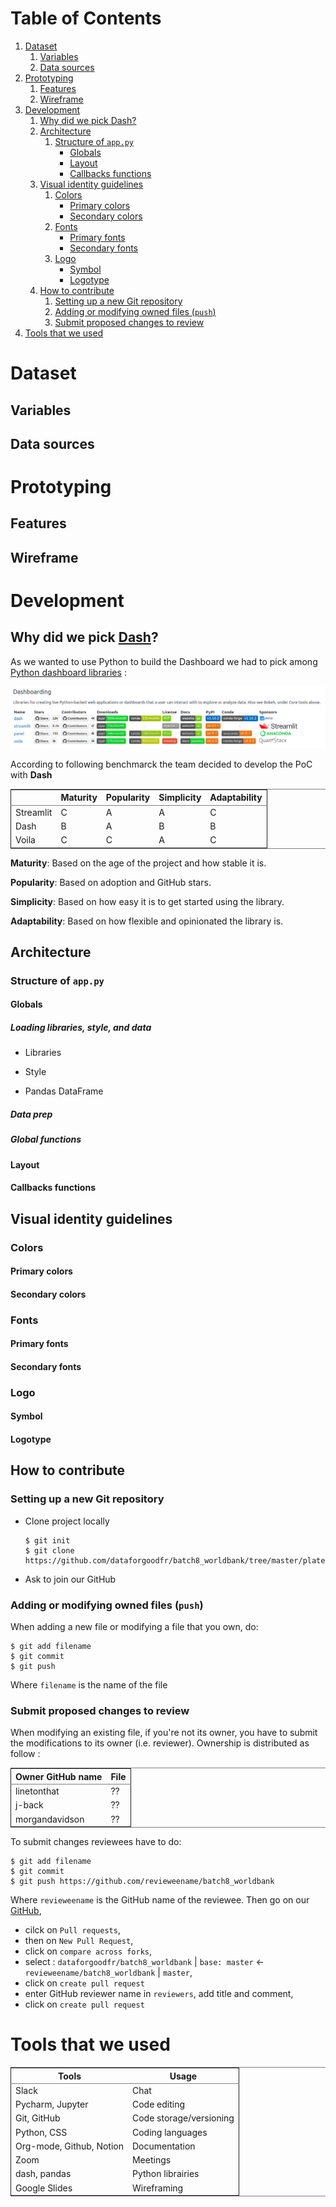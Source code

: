 
# Table of Contents

1.  [Dataset](#org6af3af6)
    1.  [Variables](#org59f4cd8)
    2.  [Data sources](#org199aa20)
2.  [Prototyping](#orga475819)
    1.  [Features](#org0126bdc)
    2.  [Wireframe](#org229a195)
3.  [Development](#orgd46f015)
    1.  [Why did we pick Dash?](#org0c44cfe)
    2.  [Architecture](#org9b7c9c3)
        1.  [Structure of `app.py`](#orgd72ab21)
            -   [Globals](#org1140793)
            -   [Layout](#org93311b5)
            -   [Callbacks functions](#orge434711)
    3.  [Visual identity guidelines](#orgf1cc28b)
        1.  [Colors](#orgc120995)
            -   [Primary colors](#org1973bbb)
            -   [Secondary colors](#org3ccd105)
        2.  [Fonts](#orgc8b665f)
            -   [Primary fonts](#org4142988)
            -   [Secondary fonts](#org437d963)
        3.  [Logo](#org87449ce)
            -   [Symbol](#org897bf7d)
            -   [Logotype](#org9b3e358)
    4.  [How to contribute](#org8f552ec)
        1.  [Setting up a new Git repository](#org5f151fb)
        2.  [Adding or modifying owned files (`push`)](#orgf8e69c2)
        3.  [Submit proposed changes to review](#org8f79e20)
4.  [Tools that we used](#orgb969a81)



<a id="org6af3af6"></a>

# Dataset


<a id="org59f4cd8"></a>

## Variables


<a id="org199aa20"></a>

## Data sources


<a id="orga475819"></a>

# Prototyping


<a id="org0126bdc"></a>

## Features


<a id="org229a195"></a>

## Wireframe


<a id="orgd46f015"></a>

# Development


<a id="org0c44cfe"></a>

## Why did we pick [Dash](https://plotly.com/dash/)?

As we wanted to use Python to build the Dashboard we had to pick among [Python dashboard libraries](https://pyviz.org/tools.html) :

![img](./Pics/dashboardlibraries.png "Python dashboarding libraries")

According to following benchmarck the team decided to develop the PoC with ****Dash****

<table border="2" cellspacing="0" cellpadding="6" rules="groups" frame="hsides">


<colgroup>
<col  class="org-left" />

<col  class="org-left" />

<col  class="org-left" />

<col  class="org-left" />

<col  class="org-left" />
</colgroup>
<thead>
<tr>
<th scope="col" class="org-left">&#xa0;</th>
<th scope="col" class="org-left">Maturity</th>
<th scope="col" class="org-left">Popularity</th>
<th scope="col" class="org-left">Simplicity</th>
<th scope="col" class="org-left">Adaptability</th>
</tr>
</thead>

<tbody>
<tr>
<td class="org-left">Streamlit</td>
<td class="org-left">C</td>
<td class="org-left">A</td>
<td class="org-left">A</td>
<td class="org-left">C</td>
</tr>


<tr>
<td class="org-left">Dash</td>
<td class="org-left">B</td>
<td class="org-left">A</td>
<td class="org-left">B</td>
<td class="org-left">B</td>
</tr>


<tr>
<td class="org-left">Voila</td>
<td class="org-left">C</td>
<td class="org-left">C</td>
<td class="org-left">A</td>
<td class="org-left">C</td>
</tr>
</tbody>
</table>

****Maturity****: Based on the age of the project and how stable it is.

****Popularity****: Based on adoption and GitHub stars.

****Simplicity****: Based on how easy it is to get started using the library.

****Adaptability****: Based on how flexible and opinionated the library is.


<a id="org9b7c9c3"></a>

## Architecture


<a id="orgd72ab21"></a>

### Structure of `app.py`


<a id="org1140793"></a>

#### Globals


##### Loading libraries, style, and data

-   Libraries

-   Style

-   Pandas DataFrame


##### Data prep


##### Global functions


<a id="org93311b5"></a>

#### Layout


<a id="orge434711"></a>

#### Callbacks functions


<a id="orgf1cc28b"></a>

## Visual identity guidelines


<a id="orgc120995"></a>

### Colors


<a id="org1973bbb"></a>

#### Primary colors


<a id="org3ccd105"></a>

#### Secondary colors


<a id="orgc8b665f"></a>

### Fonts


<a id="org4142988"></a>

#### Primary fonts


<a id="org437d963"></a>

#### Secondary fonts


<a id="org87449ce"></a>

### Logo


<a id="org897bf7d"></a>

#### Symbol


<a id="org9b3e358"></a>

#### Logotype


<a id="org8f552ec"></a>

## How to contribute


<a id="org5f151fb"></a>

### Setting up a new Git repository

-   Clone project locally
    
        $ git init
        $ git clone https://github.com/dataforgoodfr/batch8_worldbank/tree/master/plateforme
-   Ask to join our GitHub


<a id="orgf8e69c2"></a>

### Adding or modifying owned files (`push`)

When adding a new file or modifying a file that you own, do:

    $ git add filename
    $ git commit
    $ git push

Where `filename` is the name of the file


<a id="org8f79e20"></a>

### Submit proposed changes to review

When modifying an existing file, if you're not its owner, you have to submit the modifications to its owner (i.e. reviewer). Ownership is distributed as follow :

<table border="2" cellspacing="0" cellpadding="6" rules="groups" frame="hsides">


<colgroup>
<col  class="org-left" />

<col  class="org-left" />
</colgroup>
<thead>
<tr>
<th scope="col" class="org-left">Owner GitHub name</th>
<th scope="col" class="org-left">File</th>
</tr>
</thead>

<tbody>
<tr>
<td class="org-left">linetonthat</td>
<td class="org-left">??</td>
</tr>


<tr>
<td class="org-left">j-back</td>
<td class="org-left">??</td>
</tr>


<tr>
<td class="org-left">morgandavidson</td>
<td class="org-left">??</td>
</tr>
</tbody>
</table>

To submit changes reviewees have to do: 

    $ git add filename
    $ git commit
    $ git push https://github.com/revieweename/batch8_worldbank

Where `revieweename` is the GitHub name of the reviewee.
Then go on our [GitHub](https://github.com/dataforgoodfr/batch8_worldbank), 

-   cilck on `Pull requests`,
-   then on `New Pull Request`,
-   click on `compare across forks`,
-   select : `dataforgoodfr/batch8_worldbank` | `base: master` <- `revieweename/batch8_worldbank` | `master`,
-   click on `create pull request`
-   enter GitHub reviewer name in `reviewers`, add title and comment,
-   click on `create pull request`


<a id="orgb969a81"></a>

# Tools that we used

<table border="2" cellspacing="0" cellpadding="6" rules="groups" frame="hsides">


<colgroup>
<col  class="org-left" />

<col  class="org-left" />
</colgroup>
<thead>
<tr>
<th scope="col" class="org-left">Tools</th>
<th scope="col" class="org-left">Usage</th>
</tr>
</thead>

<tbody>
<tr>
<td class="org-left">Slack</td>
<td class="org-left">Chat</td>
</tr>


<tr>
<td class="org-left">Pycharm, Jupyter</td>
<td class="org-left">Code editing</td>
</tr>


<tr>
<td class="org-left">Git, GitHub</td>
<td class="org-left">Code storage/versioning</td>
</tr>


<tr>
<td class="org-left">Python, CSS</td>
<td class="org-left">Coding languages</td>
</tr>


<tr>
<td class="org-left">Org-mode, Github, Notion</td>
<td class="org-left">Documentation</td>
</tr>


<tr>
<td class="org-left">Zoom</td>
<td class="org-left">Meetings</td>
</tr>


<tr>
<td class="org-left">dash, pandas</td>
<td class="org-left">Python librairies</td>
</tr>


<tr>
<td class="org-left">Google Slides</td>
<td class="org-left">Wireframing</td>
</tr>
</tbody>
</table>


